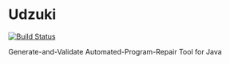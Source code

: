 # Udzuki

[![Build Status](https://travis-ci.org/web-eng/Udzuki.svg?branch=master)](https://travis-ci.org/web-eng/Udzuki)

Generate-and-Validate Automated-Program-Repair Tool for Java
